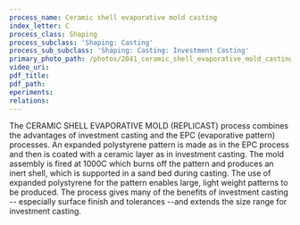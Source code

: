 ```yaml
---
process_name: Ceramic shell evaporative mold casting
index_letter: C
process_class: Shaping
process_subclass: 'Shaping: Casting'
process_sub_subclass: 'Shaping: Casting: Investment Casting'
primary_photo_path: /photos/2041_ceramic_shell_evaporative_mold_casting.png
video_uri:
pdf_title:
pdf_path:
eperiments:
relations:
---
```


The CERAMIC SHELL EVAPORATIVE MOLD (REPLICAST) process combines the advantages of investment casting and the EPC (evaporative pattern) processes. An expanded polystyrene pattern is made as in the EPC process and then is coated with a ceramic layer as in investment casting. The mold assembly is fired at 1000C which burns off the pattern and produces an inert shell, which is supported in a sand bed during casting. The use of expanded polystyrene for the pattern enables large, light weight patterns to be produced. The process gives many of the benefits of investment casting -- especially surface finish and tolerances --and extends the size range for investment casting.